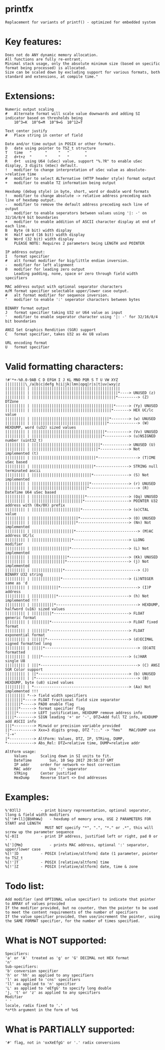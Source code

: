 # printfx
	Replacement for variants of printf() - optimized for embedded system

# Key features:
	Does not do ANY dynamic memory allocation.
	All functions are fully re-entrant.
	Minimal stack usage, only the absolute minimum size (based on specific format being processed) is allocated.
	Size can be scaled down by excluding support for various formats, both standard and extensions, at compile time."

# Extensions:
	Numeric output scaling
	#	Alternate format will scale value downwards and adding SI indicator based on thresholds being
		10^3=K  10^6=M  10^9=G  10^12=T
		
	Text center justify
	#	Place string in center of field

	Date and/or time output in POSIX or other formats.
	D	date using pointer to TSZ_t structure
	T	time   "      "     "   "       "
	Z	d+t+z  "      "     "   "       "
	R	d+t  using U64 (uSec) value, support "%.?R" to enable uSec display, 3 digits (mSec) default.
    !	modifier to change interpretation of uSec value as absolute->relative time
    #	modifier to select ALTernative (HTTP header style) format output
    +	modifier to enable TZ information being output

	Hexdump (debug style) in byte, short, word or double word formats
    !	modifier to change absolute -> relative address preceding each line of hexdump output.
    -	modifier to remove the default address preceding each line of output
    `	modifier to enable seperators between values using '|: -' on 32/16/8/4 bit boundaries
    +	modifier to enable addition of ASCII character display at end of each line.
	B	Byte (8 bit) width display
	H	Half word (16 bit) width display
	W	Word (32 bit) width display
    	PLEASE NOTE: Requires 2 parameters being LENGTH and POINTER

	IP address output:
	I	format specifier
    # 	alt format modifier for big/little endian inversion.
    -	modifier for left alignment
    0	modifier for leading zero output
		Leading padding, none, space or zero through field width specifiers
    
	MAC address output with optional separator characters
    m/M format specifier selectable upper/lower case output.
    # 	alt format modifier for sequence inversion.
    '	modifier to enable ':' seperator characters between bytes

	BINARY format output
	J	format specifier taking U32 or U64 value as input
    '	modifier to enable seperator character using '|: -' for 32/16/8/4 bit boundaries
  
	ANSI Set Graphics Rendition (SGR) support
	C	format specifier, takes U32 as 4x U8 values
	
	URL encoding format
	U	format specifier
  	  
# Valid formatting characters:
	!#'*+-%0.0-9AB C D EFGH I J KL MNO PQR S T U VW XYZ
	|||||||||\_/a|b|c|defg h|i|jk|lmn|opq|r|s|t|uv|wxy|z
	||||||||| | ||||||||||||||||||||||||||||||||||||||||
	||||||||| | |||||||||||||||||||||||||||||||||||||||*----> UNUSED (z)
	||||||||| | ||||||||||||||||||||||||||||||||||||||*---------> (Z) DTZone
	||||||||| | |||||||||||||||||||||||||||||||||||||*------> (Yy) UNUSED
	||||||||| | ||||||||||||||||||||||||||||||||||||*-------> HEX UC/lc value
	||||||||| | |||||||||||||||||||||||||||||||||||*--------> (w) UNUSED
	||||||||| | ||||||||||||||||||||||||||||||||||*-------------> (W) HEXDUMP, word (u32) sized values
	||||||||| | |||||||||||||||||||||||||||||||||*----------> (Vv) UNUSED
	||||||||| | ||||||||||||||||||||||||||||||||*-----------> (u)NSIGNED number (uint32_t)
	||||||||| | |||||||||||||||||||||||||||||||*------------> UNUSED (U)
	||||||||| | ||||||||||||||||||||||||||||||*-------------> Not implemented (t)
	||||||||| | |||||||||||||||||||||||||||||*------------------> (T)IME uSec based
	||||||||| | ||||||||||||||||||||||||||||*---------------> STRING null terminated ascii
	||||||||| | |||||||||||||||||||||||||||*----------------> (S) Not implemented
	||||||||| | ||||||||||||||||||||||||||*-----------------> (r) UNUSED
	||||||||| | |||||||||||||||||||||||||*----------------------> (R) DateTime U64 uSec based
	||||||||| | ||||||||||||||||||||||||*-------------------> (Qq) UNUSED
	||||||||| | |||||||||||||||||||||||*--------------------> POINTER U32 address with (0x/0X) prefix
	||||||||| | ||||||||||||||||||||||*---------------------> (o)CTAL value
	||||||||| | |||||||||||||||||||||*----------------------> (O) UNUSED
	||||||||| | ||||||||||||||||||||*-----------------------> (Nn) Not implemented
	||||||||| | |||||||||||||||||||*----------------------------> (M)AC address UC/lc
	||||||||| | ||||||||||||||||||*-------------------------> LLONG modifier
	||||||||| | |||||||||||||||||*--------------------------> (L) Not implemented
	||||||||| | ||||||||||||||||*---------------------------> (Kk) UNUSED
	||||||||| | |||||||||||||||*----------------------------> (j) Not implemented
	||||||||| | ||||||||||||||*---------------------------------> (J) BINARY U32 string
	||||||||| | |||||||||||||*------------------------------> (i)NTEGER same as 'd
	||||||||| | ||||||||||||*-----------------------------------> (I)P address
	||||||||| | |||||||||||*--------------------------------> (h) Not implemented !!!
	||||||||| | ||||||||||*-------------------------------------> HEXDUMP, halfword (u16) sized values
	||||||||| | |||||||||*----------------------------------> FLOAT generic format
	||||||||| | ||||||||*-----------------------------------> FLOAT fixed format
	||||||||| | |||||||*------------------------------------> FLOAT exponential format
	||||||||| | ||||||*-------------------------------------> (d)ECIMAL signed formatted long
	||||||||| | |||||*------------------------------------------> (D)ATE formatted
	||||||||| | ||||*---------------------------------------> (c)HAR single U8
	||||||||| | |||*--------------------------------------------> (C) ANSI SGR Color support
	||||||||| | ||*-----------------------------------------> (b) UNUSED
	||||||||| | |*----------------------------------------------> (B) HEXDUMP, byte (u8) sized values
	||||||||| | *-------------------------------------------> (Aa) Not implemented !!!
	||||||||| *--> field width specifiers
	||||||||*----> FLOAT fractional field size separator
	|||||||*-----> PAD0 enable flag
	||||||*------> format specifier flag
	|||||*-------> LEFT justification, HEXDUMP remove address info
	||||*--------> SIGN leading '+' or '-',	DTZ=Add full TZ info, HEXDUMP add ASCII info
	|||*---------> Minwid or precision variable provided
	||*----------> Xxx=3 digits group, DTZ "::." -> "hms"	MAC/DUMP use '|-+'
	|*-----------> AltForm: Values, DTZ, IP, STRing, DUMP,
	*------------> Abs_Rel: DTZ=relative time, DUMP=relative addr
	
	AltForm usage:
		Values		Scaling down in SI units to fit.
		DateTime		Sun, 10 Sep 2017 20:50:37 GMT
		IP addr		order for network <> host correction
		MAC addr		Use ':' seperator
		STRing		Center justified
		HexDump		Reverse Start <> End addresses

# Examples:
	%'03llJ			- print binary representation, optional separator, llong & field width modifiers
	%['!#+ll]{BbHhWw}	- hexdump of memory area, USE 2 PARAMETERS FOR START and LENGTH
					  MUST NOT specify "*", ".", "*." or .*", this will screw up the parameter sequence
	%[-0]I			- print IP address, justified left or right, pad 0 or ' '
	%[']{Mm}			- prints MAC address, optional ':' separator, upper/lower case
	%[!']D			- POSIX [relative/altform] date (1 parameter, pointer to TSZ_t
	%[!']T			- POSIX [relative/altform] time
	%[!']Z			- POSIX [relative/altform] date, time & zone

# Todo list:
	Add modifier (and OPTIONAL value specifier) to indicate that pointer to ARRAY of values provided
	If the modifier provided, but no counter, then the pointer to be used to meet the content requirements of the number of specifiers
	If the value specifier provided, then use/increment the pointer, using the SAME FORMAT specifier, for the number of times specified.

# What is NOT supported:
	Specifiers:
	'a' or 'A'	treated as 'g' or 'G' DECIMAL not HEX format
	'n'
	Sub-specifiers:
	'b' conversion specifier
	'h' or 'hh' as applied to any specifiers
	'l' as applied to 'cns' specifiers
	'll' as applied to 'n' specifier
	'L' as applied to 'eEfgG' to specify long double
	'j, 't' or 'z' as applied to any specifiers	 
	Modifier
	' '
	locale, radix fixed to '.'
	*n*th argument in the form of %n$

# What is PARTIALLY supported:
	'#' flag, not in 'oxXeEfgG' or '.' radix conversions
